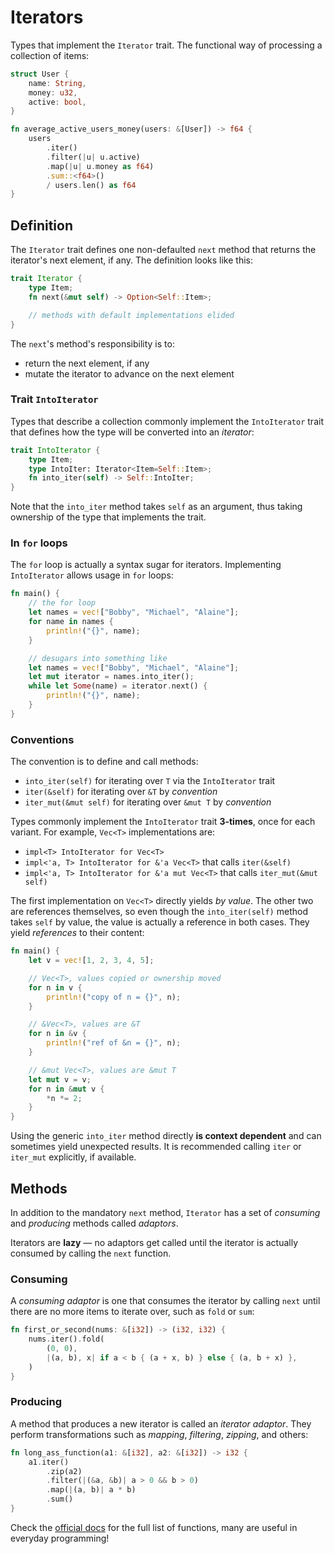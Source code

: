 # Iterators

Types that implement the `Iterator` trait. The functional way of processing a
collection of items:

```rust
struct User {
    name: String,
    money: u32,
    active: bool,
}

fn average_active_users_money(users: &[User]) -> f64 {
    users
        .iter()
        .filter(|u| u.active)
        .map(|u| u.money as f64)
        .sum::<f64>()
        / users.len() as f64
}
```

## Definition

The `Iterator` trait defines one non-defaulted `next` method that returns the
iterator's next element, if any. The definition looks like this:

```rust
trait Iterator {
    type Item;
    fn next(&mut self) -> Option<Self::Item>;

    // methods with default implementations elided
}
```

The `next`'s method's responsibility is to:

- return the next element, if any
- mutate the iterator to advance on the next element

### Trait `IntoIterator`

Types that describe a collection commonly implement the `IntoIterator` trait
that defines how the type will be converted into an _iterator_:

```rust
trait IntoIterator {
    type Item;
    type IntoIter: Iterator<Item=Self::Item>;
    fn into_iter(self) -> Self::IntoIter;
}
```

Note that the `into_iter` method takes `self` as an argument, thus taking
ownership of the type that implements the trait.

### In `for` loops

The `for` loop is actually a syntax sugar for iterators.
Implementing `IntoIterator`
allows usage in `for` loops:

```rust
fn main() {
    // the for loop
    let names = vec!["Bobby", "Michael", "Alaine"];
    for name in names {
        println!("{}", name);
    }

    // desugars into something like
    let names = vec!["Bobby", "Michael", "Alaine"];
    let mut iterator = names.into_iter();
    while let Some(name) = iterator.next() {
        println!("{}", name);
    }
}
```

### Conventions

The convention is to define and call methods:

- `into_iter(self)` for iterating over `T` via the `IntoIterator` trait
- `iter(&self)` for iterating over `&T` by _convention_
- `iter_mut(&mut self)` for iterating over `&mut T` by _convention_

Types commonly implement the `IntoIterator` trait **3-times**, once for each
variant. For example, `Vec<T>` implementations are:

- `impl<T> IntoIterator for Vec<T>`
- `impl<'a, T> IntoIterator for &'a Vec<T>` that calls `iter(&self)`
- `impl<'a, T> IntoIterator for &'a mut Vec<T>` that calls `iter_mut(&mut self)`

The first implementation on `Vec<T>` directly yields _by value_. The other two
are references themselves, so even though the `into_iter(self)` method takes
`self` by value, the value is actually a reference in both cases. They yield
_references_ to their content:

```rust
fn main() {
    let v = vec![1, 2, 3, 4, 5];

    // Vec<T>, values copied or ownership moved
    for n in v {
        println!("copy of n = {}", n);
    }

    // &Vec<T>, values are &T
    for n in &v {
        println!("ref of &n = {}", n);
    }

    // &mut Vec<T>, values are &mut T
    let mut v = v;
    for n in &mut v {
        *n *= 2;
    }
}
```

Using the generic `into_iter` method directly **is context dependent**  and can
sometimes yield unexpected results. It is recommended calling `iter`
or `iter_mut` explicitly, if available.

## Methods

In addition to the mandatory `next` method, `Iterator` has a set of _consuming_
and _producing_ methods called _adaptors_.

Iterators are **lazy** — no adaptors get called until the iterator is actually
consumed by calling the `next` function.

### Consuming

A _consuming adaptor_ is one that consumes the iterator by calling `next` until
there are no more items to iterate over, such as `fold` or `sum`:

```rust
fn first_or_second(nums: &[i32]) -> (i32, i32) {
    nums.iter().fold(
        (0, 0),
        |(a, b), x| if a < b { (a + x, b) } else { (a, b + x) },
    )
}
```

### Producing

A method that produces a new iterator is called an _iterator adaptor_. They
perform transformations such as _mapping_, _filtering_, _zipping_, and others:

```rust
fn long_ass_function(a1: &[i32], a2: &[i32]) -> i32 {
    a1.iter()
        .zip(a2)
        .filter(|(&a, &b)| a > 0 && b > 0)
        .map(|(a, b)| a * b)
        .sum()
}
```

Check
the [official docs](https://doc.rust-lang.org/std/iter/trait.Iterator.html#provided-methods)
for the full list of functions, many are useful in everyday programming!
